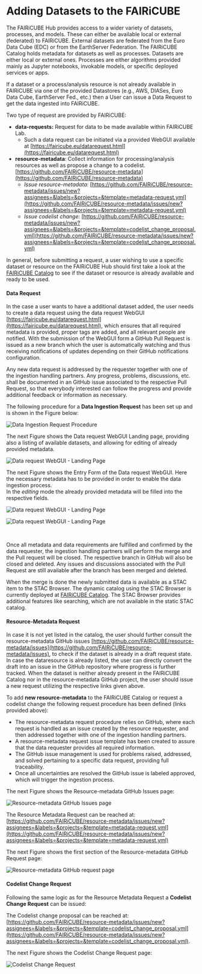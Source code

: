 # Adding Datasets to the FAIRiCUBE


The FAIRiCUBE Hub provides access to a wider variety of datasets, processes, and models. These can either be available local or external (federated) to FAIRiCUBE. External datasets are federated from the Euro Data Cube (EDC) or from the EarthServer Federation.
The FAIRiCUBE Catalog holds metadata for datasets as well as processes. Datasets are either local or external ones. Processes are either algorithms provided mainly as Jupyter notebooks, invokable models, or specific deployed services or apps.

If a dataset or a process/analysis resource is not already available in FAIRiCUBE via one of the provided Datastores (e.g., AWS, DIASes, Euro Data Cube, EarthServer Fed., etc.) then a User can issue a Data Request to get the data ingested into FAIRiCUBE.

Two type of request are provided by FAIRiCUBE:

* **data-requests:** Request for data to be made available within FAIRiCUBE Lab.
    * Such a data request can be initiated via a provided WebGUI available at [https://fairicube.eu/datarequest.html](https://fairicube.eu/datarequest.html)
* **resource-metadata**: Collect information for processing/analysis resources as well as propose a change to a codelist. [https://github.com/FAIRiCUBE/resource-metadata](https://github.com/FAIRiCUBE/resource-metadata)
    * *Issue resource-metadata:* [https://github.com/FAIRiCUBE/resource-metadata/issues/new?assignees=&labels=&projects=&template=metadata-request.yml](https://github.com/FAIRiCUBE/resource-metadata/issues/new?assignees=&labels=&projects=&template=metadata-request.yml)
    * *Issue codelist change:* [https://github.com/FAIRiCUBE/resource-metadata/issues/new?assignees=&labels=&projects=&template=codelist_change_proposal.yml](https://github.com/FAIRiCUBE/resource-metadata/issues/new?assignees=&labels=&projects=&template=codelist_change_proposal.yml)

In general, before submitting a request, a user wishing to use a specific dataset or resource on the FAIRiCUBE Hub should first take a look at the [FAIRiCUBE Catalog](https://catalog.eoxhub.fairicube.eu/) to see if the dataset or resource is already available and ready to be used.



#### Data Request

In the case a user wants to have a additional dataset added, the user needs to create a data request using the data request WebGUI [https://fairicube.eu/datarequest.html](https://fairicube.eu/datarequest.html), which ensures that all required metadata is provided, proper tags are added, and all relevant people are notified. With the submission of the WebGUI form a GitHub Pull Request is issued as a new branch which the user is automatically watching and thus receiving notifications of updates depending on their GitHub notifications configuration.

Any new data request is addressed by the requester together with one of the ingestion handling partners. Any progress, problems, discussions, etc. shall be documented in an GitHub issue associated to the respective Pull Request, so that everybody interested can follow the progress and provide additional feedback or information as necessary.

The following procedure for a **Data Ingestion Request** has been set up and is shown in the Figure below:

![Data Ingestion Request Procedure](../images/fairicube_data_ingestion_request_flowchart.png)

The next Figure shows the Data request WebGUI Landing page, providing also a listing of available datasets, and allowing for editing of already provided metadata.

![Data request WebGUI - Landing Page](../images/data_ingestion_request_webgui_1.png)

The next Figure shows the Entry Form of the Data request WebGUI. Here the necessary metadata has to be provided in order to enable the data ingestion process.<br>
In the *editing* mode the already provided metadata will be filled into the respective fields.

![Data request WebGUI - Landing Page](../images/data_ingestion_request_webgui_2.png)


![Data request WebGUI - Landing Page](../images/data_ingestion_request_webgui_3.png)

<br>

Once all metadata and data requirements are fulfilled and confirmed by the data requester, the ingestion handling partners will perform the merge and the Pull request will be closed. The respective branch in GitHub will also be closed and deleted. Any issues and discussions associated with the Pull Request are still available after the branch has been merged and deleted.

When the merge is done the newly submitted data is available as a STAC item to the STAC Browser. The dynamic catalog using the STAC Browser is currently deployed at [FAIRiCUBE Catalog](https://catalog.eoxhub.fairicube.eu/). The STAC Browser provides additional features like searching, which are not available in the static STAC catalog.



#### Resource-Metadata Request

In case it is not yet listed in the catalog, the user should further consult the resource-metadata GitHub issues [https://github.com/FAIRiCUBE/resource-metadata/issues](https://github.com/FAIRiCUBE/resource-metadata/issues), to check if the dataset is already in a draft request state. In case the dataresource is already listed, the user can directly convert the draft into an issue in the GitHub repository where progress is further tracked.
When the dataset is neither already present in the FAIRiCUBE Catalog nor in the resource-metadata GitHub project, the user should issue a new request utilizing the respective links given above.

To add **new resource-metadata** to the FAIRiCUBE Catalog or request a codelist change the following request procedure has been defined (links provided above):

* The resource-metadata request procedure relies on GitHub, where each request is handled as an issue created by the resource requester, and then addressed together with one of the ingestion handling partners.
* A resource-metadata request issue template has been created to assure that the data requester provides all required information.
* The GitHub issue management is used for problems raised, addressed, and solved pertaining to a specific data request, providing full traceability.
* Once all uncertainties are resolved the GitHub issue is labeled approved, which will trigger the ingestion process.

The next Figure shows the Resource-metadata GitHub Issues page:

![Resource-metadata GitHub Issues page](../images/FAIRiCUBE_resource-metadata_issues.png)


The Resource Metadata Request can be reached at: [https://github.com/FAIRiCUBE/resource-metadata/issues/new?assignees=&labels=&projects=&template=metadata-request.yml](https://github.com/FAIRiCUBE/resource-metadata/issues/new?assignees=&labels=&projects=&template=metadata-request.yml)

The next Figure shows the first section of the Resource-metadata GitHub Request page:

![Resource-metadata GitHub request page](../images/FAIRiCUBE_resource-metadata_request_P1.png)


#### Codelist Change Request

Following the same logic as for the Resource Metadata Request a **Codelist Change Request** can be issued:

The Codelist change proposal can be reached at:  [https://github.com/FAIRiCUBE/resource-metadata/issues/new?assignees=&labels=&projects=&template=codelist_change_proposal.yml](https://github.com/FAIRiCUBE/resource-metadata/issues/new?assignees=&labels=&projects=&template=codelist_change_proposal.yml).

The next Figure shows the Codelist Change Request page:

![Codelist Change Request](../images/FAIRiCUBE_codelist_change.png)

